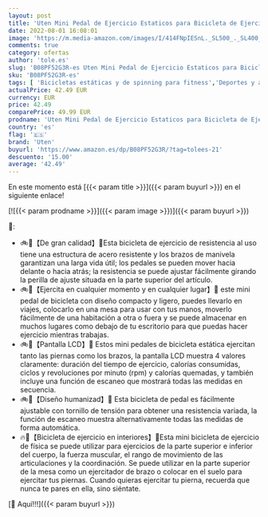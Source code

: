 ```yaml
---
layout: post
title: 'Uten Mini Pedal de Ejercicio Estaticos para Bicicleta de Ejercicio para Brazos y Piernas con Pantalla LCD y Resistencia Ajustable Ciclo de Resistencia （Negro）'
date: 2022-08-01 16:08:01
image: 'https://m.media-amazon.com/images/I/414FNpIESnL._SL500_._SL400_.jpg'
comments: true
category: ofertas
author: 'tole.es'
slug: 'B08PF52G3R-es Uten Mini Pedal de Ejercicio Estaticos para Bicicleta de...'
sku: 'B08PF52G3R-es'
tags: [ 'Bicicletas estáticas y de spinning para fitness','Deportes y aire libre','Fitness y ejercicio','Máquinas de cardio para fitness','bicicleta','uten','🇪🇸', ]
actualPrice: 42.49 EUR
currency: EUR
price: 42.49
comparePrice: 49.99 EUR
prodname: 'Uten Mini Pedal de Ejercicio Estaticos para Bicicleta de Ejercicio para Brazos y Piernas con Pantalla LCD y Resistencia Ajustable Ciclo de Resistencia （Negro）'
country: 'es'
flag: '🇪🇸'
brand: 'Uten'
buyurl: 'https://www.amazon.es/dp/B08PF52G3R/?tag=tolees-21'
descuento: '15.00'
average: '42.49'
---
```


En este momento está [{{< param title >}}]({{< param buyurl >}}) en el siguiente enlace!

[![{{< param prodname >}}]({{< param image >}})]({{< param buyurl >}})

🔎:

- 🚲👣【De gran calidad】💪Esta bicicleta de ejercicio de resistencia al uso tiene una estructura de acero resistente y los brazos de manivela garantizan una larga vida útil; los pedales se pueden mover hacia delante o hacia atrás; la resistencia se puede ajustar fácilmente girando la perilla de ajuste situada en la parte superior del artículo.
- 🚲👣【Ejercita en cualquier momento y en cualquier lugar】💪 este mini pedal de bicicleta con diseño compacto y ligero, puedes llevarlo en viajes, colocarlo en una mesa para usar con tus manos, moverlo fácilmente de una habitación a otra o fuera y se puede almacenar en muchos lugares como debajo de tu escritorio para que puedas hacer ejercicio mientras trabajas.
- 🚲👣【Pantalla LCD】💪 Estos mini pedales de bicicleta estática ejercitan tanto las piernas como los brazos, la pantalla LCD muestra 4 valores claramente: duración del tiempo de ejercicio, calorías consumidas, ciclos y revoluciones por minuto (rpm) y calorías quemadas, y también incluye una función de escaneo que mostrará todas las medidas en secuencia.
- 🚲👣【Diseño humanizad】💪 Esta bicicleta de pedal es fácilmente ajustable con tornillo de tensión para obtener una resistencia variada, la función de escaneo muestra alternativamente todas las medidas de forma automática.
- 🔥👣【Bicicleta de ejercicio en interiores】💪Esta mini bicicleta de ejercicio de física se puede utilizar para ejercicios de la parte superior e inferior del cuerpo, la fuerza muscular, el rango de movimiento de las articulaciones y la coordinación. Se puede utilizar en la parte superior de la mesa como un ejercitador de brazo o colocar en el suelo para ejercitar tus piernas. Cuando quieras ejercitar tu pierna, recuerda que nunca te pares en ella, sino siéntate.

[🛒 Aquí!!!]({{< param buyurl >}})
